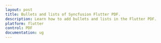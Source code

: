 ```yaml
---
layout: post
title: Bullets and lists of Syncfusion Flutter PDF.
description: Learn how to add bullets and lists in the Flutter PDF.
platform: flutter
control: PDF
documentation: ug
---
```


